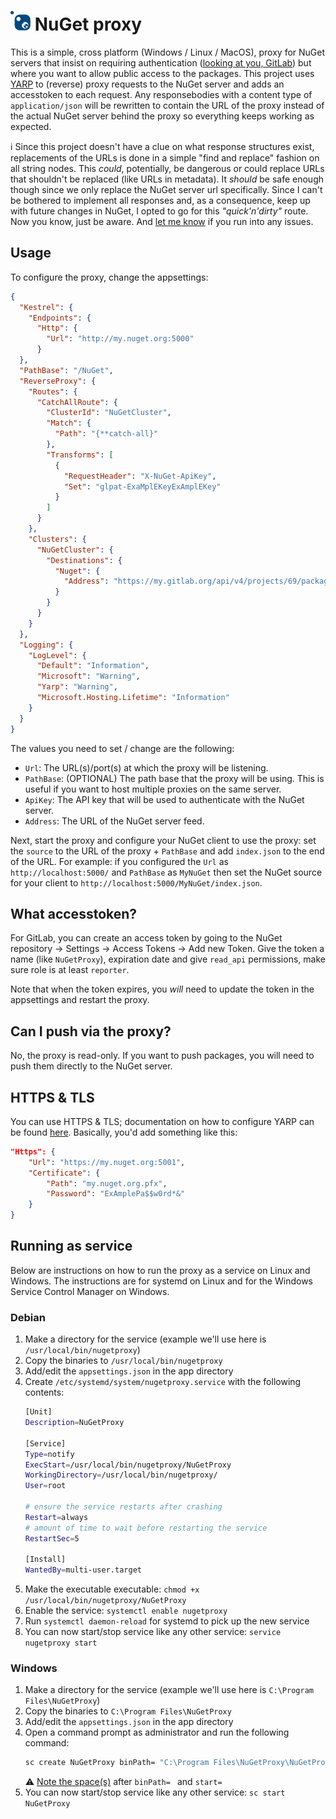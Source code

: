 # <img src="logo.svg" width="32"> NuGet proxy

This is a simple, cross platform (Windows / Linux / MacOS), proxy for NuGet servers that insist on requiring authentication ([looking at you, GitLab](https://gitlab.com/gitlab-org/gitlab/-/issues/293684)) but where you want to allow public access to the packages. This project uses [YARP](https://microsoft.github.io/reverse-proxy/index.html) to (reverse) proxy requests to the NuGet server and adds an accesstoken to each request. Any responsebodies with a content type of `application/json` will be rewritten to contain the URL of the proxy instead of the actual NuGet server behind the proxy so everything keeps working as expected.

ℹ️ Since this project doesn't have a clue on what response structures exist, replacements of the URLs is done in a simple "find and replace" fashion on all string nodes. This _could_, potentially, be dangerous or could replace URLs that shouldn't be replaced (like URLs in metadata). It _should_ be safe enough though since we only replace the NuGet server url specifically. Since I can't be bothered to implement all responses and, as a consequence, keep up with future changes in NuGet, I opted to go for this _"quick'n'dirty"_ route. Now you know, just be aware. And [let me know](https://github.com/RobThree/NuGetProxy/issues/new) if you run into any issues.

## Usage

To configure the proxy, change the appsettings:

```json
{
  "Kestrel": {
    "Endpoints": {
      "Http": {
        "Url": "http://my.nuget.org:5000"
      }
  },
  "PathBase": "/NuGet",
  "ReverseProxy": {
    "Routes": {
      "CatchAllRoute": {
        "ClusterId": "NuGetCluster",
        "Match": {
          "Path": "{**catch-all}"
        },
        "Transforms": [
          {
            "RequestHeader": "X-NuGet-ApiKey",
            "Set": "glpat-ExaMplEKeyExAmplEKey"
          }
        ]
      }
    },
    "Clusters": {
      "NuGetCluster": {
        "Destinations": {
          "Nuget": {
            "Address": "https://my.gitlab.org/api/v4/projects/69/packages/nuget"
          }
        }
      }
    }
  },
  "Logging": {
    "LogLevel": {
      "Default": "Information",
      "Microsoft": "Warning",
      "Yarp": "Warning",
      "Microsoft.Hosting.Lifetime": "Information"
    }
  }
}
```

The values you need to set / change are the following:

* `Url`: The URL(s)/port(s) at which the proxy will be listening.
* `PathBase`: (OPTIONAL) The path base that the proxy will be using. This is useful if you want to host multiple proxies on the same server.
* `ApiKey`: The API key that will be used to authenticate with the NuGet server.
* `Address`: The URL of the NuGet server feed.

Next, start the proxy and configure your NuGet client to use the proxy: set the `source` to the URL of the proxy + `PathBase` and add `index.json` to the end of the URL. For example: if you configured the `Url` as `http://localhost:5000/` and `PathBase` as `MyNuGet` then set the NuGet source for your client to `http://localhost:5000/MyNuGet/index.json`.

## What accesstoken?

For GitLab, you can create an access token by going to the NuGet repository -> Settings -> Access Tokens -> Add new Token. Give the token a name (like `NuGetProxy`), expiration date and give `read_api` permissions, make sure role is at least `reporter`.

Note that when the token expires, you _will_ need to update the token in the appsettings and restart the proxy.

## Can I push via the proxy?

No, the proxy is read-only. If you want to push packages, you will need to push them directly to the NuGet server.

## HTTPS & TLS

You can use HTTPS & TLS; documentation on how to configure YARP can be found [here](https://microsoft.github.io/reverse-proxy/articles/https-tls.html). Basically, you'd add something like this:

```json
"Https": {
    "Url": "https://my.nuget.org:5001",
    "Certificate": {
        "Path": "my.nuget.org.pfx",
        "Password": "ExAmplePa$$w0rd*&"
    }
}
```

## Running as service

Below are instructions on how to run the proxy as a service on Linux and Windows. The instructions are for systemd on Linux and for the Windows Service Control Manager on Windows.

### Debian

1. Make a directory for the service (example we'll use here is `/usr/local/bin/nugetproxy`)
2. Copy the binaries to `/usr/local/bin/nugetproxy`
3. Add/edit the `appsettings.json` in the app directory
4. Create `/etc/systemd/system/nugetproxy.service` with the following contents:
    ```bash
	[Unit]
	Description=NuGetProxy

	[Service]
	Type=notify
	ExecStart=/usr/local/bin/nugetproxy/NuGetProxy
	WorkingDirectory=/usr/local/bin/nugetproxy/
	User=root

	# ensure the service restarts after crashing
	Restart=always
	# amount of time to wait before restarting the service
	RestartSec=5

	[Install]
	WantedBy=multi-user.target
    ```
5. Make the executable executable: `chmod +x /usr/local/bin/nugetproxy/NuGetProxy`
6. Enable the service: `systemctl enable nugetproxy`
7. Run `systemctl daemon-reload` for systemd to pick up the new service
8. You can now start/stop service like any other service: `service nugetproxy start`

### Windows

1. Make a directory for the service (example we'll use here is `C:\Program Files\NuGetProxy`)
2. Copy the binaries to `C:\Program Files\NuGetProxy`
3. Add/edit the `appsettings.json` in the app directory
4. Open a command prompt as administrator and run the following command:
    ```cmd
    sc create NuGetProxy binPath= "C:\Program Files\NuGetProxy\NuGetProxy.exe" start= auto
    ```
    ⚠️ [Note the space(s)](https://learn.microsoft.com/en-us/windows-server/administration/windows-commands/sc-create#remarks) after `binPath= ` and `start= `
5. You can now start/stop service like any other service: `sc start NuGetProxy`